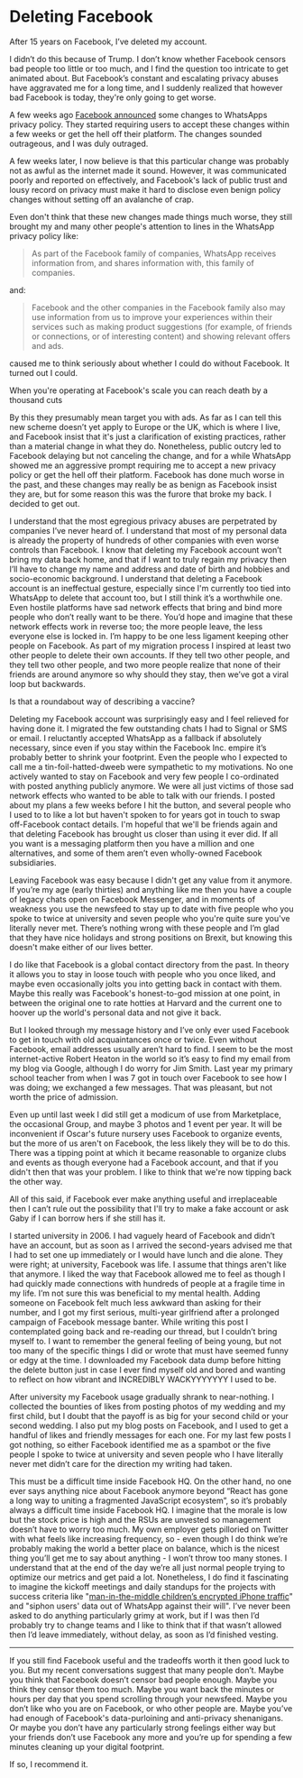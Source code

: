 # Deleting Facebook

After 15 years on Facebook, I’ve deleted my account.

I didn’t do this because of Trump. I don’t know whether Facebook censors bad people too little or too much, and I find the question too intricate to get animated about. But Facebook’s constant and escalating privacy abuses have aggravated me for a long time, and I suddenly realized that however bad Facebook is today, they're only going to get worse.

A few weeks ago [Facebook announced](https://arstechnica.com/tech-policy/2021/01/whatsapp-users-must-share-their-data-with-facebook-or-stop-using-the-app/) some changes to WhatsApps privacy policy. They started requiring users to accept these changes within a few weeks or get the hell off their platform. The changes sounded outrageous, and I was duly outraged.

A few weeks later, I now believe is that this particular change was probably not as awful as the internet made it sound. However, it was communicated poorly and reported on effectively, and Facebook's lack of public trust and lousy record on privacy must make it hard to disclose even benign policy changes without setting off an avalanche of crap.

Even don't think that these new changes made things much worse, they still brought my and many other people's attention to lines in the WhatsApp privacy policy like:

> As part of the Facebook family of companies, WhatsApp receives information from, and shares information with, this family of companies.

and:

> Facebook and the other companies in the Facebook family also may use information from us to improve your experiences within their services such as making product suggestions (for example, of friends or connections, or of interesting content) and showing relevant offers and ads.

caused me to think seriously about whether I could do without Facebook. It turned out I could.





When you're operating at Facebook's scale you can reach death by a thousand cuts 



By this they presumably mean target you with ads. As far as I can tell this new scheme doesn’t yet apply to Europe or the UK, which is where I live, and Facebook insist that it's just a clarification of existing practices, rather than a material change in what they do. Nonetheless, public outcry led to Facebook delaying but not canceling the change, and for a while WhatsApp showed me an aggressive prompt requiring me to accept a new privacy policy or get the hell off their platform. Facebook has done much worse in the past, and these changes may really be as benign as Facebook insist they are, but for some reason this was the furore that broke my back. I decided to get out.

I understand that the most egregious privacy abuses are perpetrated by companies I’ve never heard of. I understand that most of my personal data is already the property of hundreds of other companies with even worse controls than Facebook. I know that deleting my Facebook account won’t bring my data back home, and that if I want to truly regain my privacy then I’ll have to change my name and address and date of birth and hobbies and socio-economic background. I understand that deleting a Facebook account is an ineffectual gesture, especially since I'm currently too tied into WhatsApp to delete that account too, but I still think it’s a worthwhile one. Even hostile platforms have sad network effects that bring and bind more people who don’t really want to be there. You’d hope and imagine that these network effects work in reverse too; the more people leave, the less everyone else is locked in. I’m happy to be one less ligament keeping other people on Facebook. As part of my migration process I inspired at least two other people to delete their own accounts. If they tell two other people, and they tell two other people, and two more people realize that none of their friends are around anymore so why should they stay, then we’ve got a viral loop but backwards.

Is that a roundabout way of describing a vaccine?

Deleting my Facebook account was surprisingly easy and I feel relieved for having done it. I migrated the few outstanding chats I had to Signal or SMS or email. I reluctantly accepted WhatsApp as a fallback if absolutely necessary, since even if you stay within the Facebook Inc. empire it’s probably better to shrink your footprint. Even the people who I expected to call me a tin-foil-hatted-dweeb were sympathetic to my motivations. No one actively wanted to stay on Facebook and very few people I co-ordinated with posted anything publicly anymore. We were all just victims of those sad network effects who wanted to be able to talk with our friends. I posted about my plans a few weeks before I hit the button, and several people who I used to to like a lot but haven't spoken to for years got in touch to swap off-Facebook contact details. I'm hopeful that we'll be friends again and that deleting Facebook has brought us closer than using it ever did. If all you want is a messaging platform then you have a million and one alternatives, and some of them aren’t even wholly-owned Facebook subsidiaries. 

Leaving Facebook was easy because I didn't get any value from it anymore. If you’re my age (early thirties) and anything like me then you have a couple of legacy chats open on Facebook Messenger, and in moments of weakness you use the newsfeed to stay up to date with five people who you spoke to twice at university and seven people who you're quite sure you've literally never met. There’s nothing wrong with these people and I’m glad that they have nice holidays and strong positions on Brexit, but knowing this doesn't make either of our lives better. 

I do like that Facebook is a global contact directory from the past. In theory it allows you to stay in loose touch with people who you once liked, and maybe even occasionally jolts you into getting back in contact with them. Maybe this really was Facebook's honest-to-god mission at one point, in between the original one to rate hotties at Harvard and the current one to hoover up the world's personal data and not give it back.

But I looked through my message history and I’ve only ever used Facebook to get in touch with old acquaintances once or twice. Even without Facebook, email addresses usually aren’t hard to find. I seem to be the most internet-active Robert Heaton in the world so it’s easy to find my email from my blog via Google, although I do worry for Jim Smith. Last year my primary school teacher from when I was 7 got in touch over Facebook to see how I was doing; we exchanged a few messages. That was pleasant, but not worth the price of admission.

Even up until last week I did still get a modicum of use from Marketplace, the occasional Group, and maybe 3 photos and 1 event per year. It will be inconvenient if Oscar's future nursery uses Facebook to organize events, but the more of us aren't on Facebook, the less likely they will be to do this. There was a tipping point at which it became reasonable to organize clubs and events as though everyone had a Facebook account, and that if you didn't then that was your problem. I like to think that we're now tipping back the other way.

All of this said, if Facebook ever make anything useful and irreplaceable then I can’t rule out the possibility that I'll try to make a fake account or ask Gaby if I can borrow hers if she still has it.

I started university in 2006. I had vaguely heard of Facebook and didn’t have an account, but as soon as I arrived the second-years advised me that I had to set one up immediately or I would have lunch and die alone. They were right; at university, Facebook was life. I assume that things aren't like that anymore. I liked the way that Facebook allowed me to feel as though I had quickly made connections with hundreds of people at a fragile time in my life. I’m not sure this was beneficial to my mental health. Adding someone on Facebook felt much less awkward than asking for their number, and I got my first serious, multi-year girlfriend after a prolonged campaign of Facebook message banter. While writing this post I contemplated going back and re-reading our thread, but I couldn’t bring myself to. I want to remember the general feeling of being young, but not too many of the specific things I did or wrote that must have seemed funny or edgy at the time. I downloaded my Facebook data dump before hitting the delete button just in case I ever find myself old and bored and wanting to reflect on how vibrant and INCREDIBLY WACKYYYYYYY I used to be.

After university my Facebook usage gradually shrank to near-nothing. I collected the bounties of likes from posting photos of my wedding and my first child, but I doubt that the payoff is as big for your second child or your second wedding. I also put my blog posts on Facebook, and I used to get a handful of likes and friendly messages for each one. For my last few posts I got nothing, so either Facebook identified me as a spambot or the five people I spoke to twice at university and seven people who I have literally never met didn’t care for the direction my writing had taken.

This must be a difficult time inside Facebook HQ. On the other hand, no one ever says anything nice about Facebook anymore beyond “React has gone a long way to uniting a fragmented JavaScript ecosystem”, so it’s probably always a difficult time inside Facebook HQ. I imagine that the morale is low but the stock price is high and the RSUs are unvested so management doesn’t have to worry too much. My own employer gets pilloried on Twitter with what feels like increasing frequency, so - even though I do think we’re probably making the world a better place on balance, which is the nicest thing you’ll get me to say about anything - I won’t throw too many stones. I understand that at the end of the day we’re all just normal people trying to optimize our metrics and get paid a lot. Nonetheless, I do find it fascinating to imagine the kickoff meetings and daily standups for the projects with success criteria like "[man-in-the-middle children’s encrypted iPhone traffic](https://techcrunch.com/2019/02/21/facebook-removes-onavo/)" and "siphon users' data out of WhatsApp against their will". I’ve never been asked to do anything particularly grimy at work, but if I was then I’d probably try to change teams and I like to think that if that wasn’t allowed then I’d leave immediately, without delay, as soon as I’d finished vesting.

----

If you still find Facebook useful and the tradeoffs worth it then good luck to you. But my recent conversations suggest that many people don’t. Maybe you think that Facebook doesn’t censor bad people enough. Maybe you think they censor them too much. Maybe you want back the minutes or hours per day that you spend scrolling through your newsfeed. Maybe you don’t like who you are on Facebook, or who other people are. Maybe you’ve had enough of Facebook's data-purloining and anti-privacy shenanigans. Or maybe you don’t have any particularly strong feelings either way but your friends don’t use Facebook any more and you’re up for spending a few minutes cleaning up your digital footprint.

If so, I recommend it.
